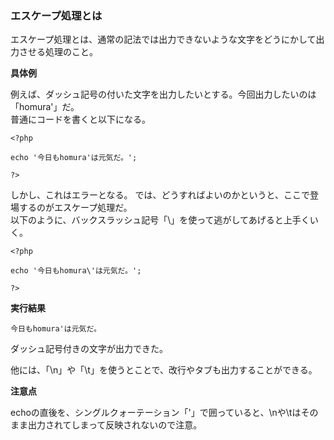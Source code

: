 ### エスケープ処理とは

エスケープ処理とは、通常の記法では出力できないような文字をどうにかして出力させる処理のこと。

**具体例**

例えば、ダッシュ記号の付いた文字を出力したいとする。今回出力したいのは「homura'」だ。  
普通にコードを書くと以下になる。

    <?php

    echo '今日もhomura'は元気だ。';

    ?>

しかし、これはエラーとなる。
では、どうすればよいのかというと、ここで登場するのがエスケープ処理だ。  
以下のように、バックスラッシュ記号「\」を使って逃がしてあげると上手くいく。

    <?php

    echo '今日もhomura\'は元気だ。';

    ?>

**実行結果**

`今日もhomura'は元気だ。`

ダッシュ記号付きの文字が出力できた。

他には、「\n」や「\t」を使うとことで、改行やタブも出力することができる。  

**注意点**

echoの直後を、シングルクォーテーション「'」で囲っていると、\nや\tはそのまま出力されてしまって反映されないので注意。
